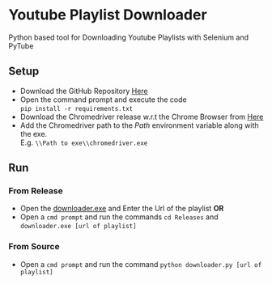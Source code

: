 # Youtube Playlist Downloader
Python based tool for Downloading Youtube Playlists with Selenium and PyTube
## Setup
- Download the GitHub Repository [Here](https://github.com/TheWolfPackSociety/Youtube-Playlist-Downloader.git)
- Open the command prompt and execute the code\
`pip install -r requirements.txt`
- Download the Chromedriver release w.r.t the Chrome Browser from [Here](https://chromedriver.chromium.org/downloads)
- Add the Chromedriver path to the *Path* environment variable along with the exe.\
E.g. `\\Path to exe\\chromedriver.exe`
## Run
### From Release
- Open the [downloader.exe](/Releases/downloader.exe) and Enter the Url of the playlist **OR**
- Open a `cmd prompt` and run the commands `cd Releases` and `downloader.exe [url of playlist]`
### From Source
- Open a `cmd prompt` and run the command `python downloader.py [url of playlist]`
